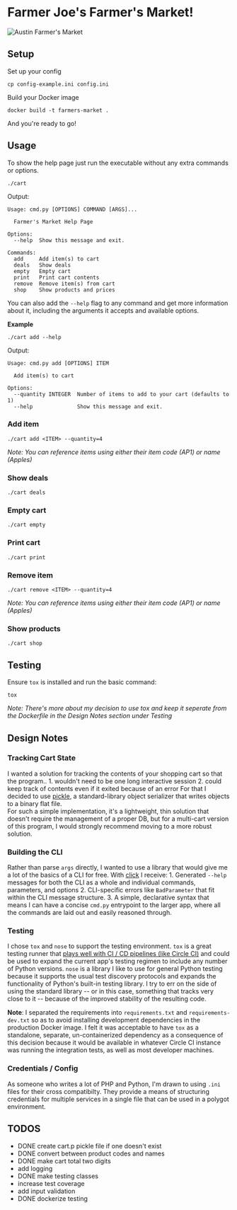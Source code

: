 # Farmer Joe's Farmer's Market!

![Austin Farmer's Market](http://austinot.com/wp-content/uploads/2016/01/Austin-Farmers-Markets-Downtown.jpg)

## Setup

Set up your config

```
cp config-example.ini config.ini
```

Build your Docker image

```
docker build -t farmers-market .
```

And you're ready to go!

## Usage

To show the help page just run the executable without any extra commands or options.

```
./cart
```

Output:

```
Usage: cmd.py [OPTIONS] COMMAND [ARGS]...

  Farmer's Market Help Page

Options:
  --help  Show this message and exit.

Commands:
  add     Add item(s) to cart
  deals   Show deals
  empty   Empty cart
  print   Print cart contents
  remove  Remove item(s) from cart
  shop    Show products and prices
```

You can also add the `--help` flag to any command and get more information about it, including the arguments it accepts and available options.

**Example**
```
./cart add --help
```

Output:

```
Usage: cmd.py add [OPTIONS] ITEM

  Add item(s) to cart

Options:
  --quantity INTEGER  Number of items to add to your cart (defaults to 1)
  --help              Show this message and exit.
```


### Add item

```
./cart add <ITEM> --quantity=4
```

*Note: You can reference items using either their item code (AP1) or name (Apples)*

### Show deals

```
./cart deals
```

### Empty cart

```
./cart empty
```

### Print cart

```
./cart print
```

### Remove item

```
./cart remove <ITEM> --quantity=4
```

*Note: You can reference items using either their item code (AP1) or name (Apples)*

### Show products

```
./cart shop
```

## Testing

Ensure `tox` is installed and run the basic command:

```
tox
```

*Note: There's more about my decision to use tox and keep it seperate from the Dockerfile in the Design Notes section under Testing*

## Design Notes

### Tracking Cart State

I wanted a solution for tracking the contents of your shopping cart so that the program.. 
    1. wouldn't need to be one long interactive session
    2. could keep track of contents even if it exited because of an error
For that I decided to use [pickle](https://docs.python.org/3/library/pickle.html), a standard-library object serializer that writes objects to a binary flat file.  
For such a simple implementation, it's a lightweight, thin solution that doesn't require the management of a proper DB, but for a multi-cart version of this program, I would strongly recommend moving to a more robust solution.

### Building the CLI

Rather than parse `args` directly, I wanted to use a library that would give me a lot of the basics of a CLI for free. With [click](http://click.pocoo.org/5/) I receive:
    1. Generated `--help` messages for both the CLI as a whole and individual commands, parameters, and options
    2. CLI-specific errors like `BadParameter` that fit within the CLI message structure.
    3. A simple, declarative syntax that means I can have a concise `cmd.py` entrypoint to the larger app, where all the commands are laid out and easily reasoned through.

### Testing

I chose `tox` and `nose` to support the testing environment. `tox` is a great testing runner that [plays well with CI / CD pipelines (like Circle CI)](https://circleci.com/docs/1.0/language-python/) and could be used to expand the current app's testing regimen to include any number of Python versions. `nose` is a library I like to use for general Python testing because it supports the usual test discovery protocols and expands the functionality of Python's built-in testing library. I try to err on the side of using the standard library -- or in this case, something that tracks very close to it -- because of the improved stability of the resulting code.

**Note**: I separated the requirements into `requirements.txt` and `requirements-dev.txt` so as to avoid installing development dependencies in the production Docker image. I felt it was acceptable to have `tox` as a standalone, separate, un-containerized dependency as a consequence of this decision because it would be available in whatever Circle CI instance was running the integration tests, as well as most developer machines.

### Credentials / Config

As someone who writes a lot of PHP and Python, I'm drawn to using `.ini` files for their cross compatibilty. They provide a means of structuring credentials for multiple services in a single file that can be used in a polygot environment.

## TODOS

 - DONE create cart.p pickle file if one doesn't exist
 - DONE convert between product codes and names
 - DONE make cart total two digits
 - add logging
 - DONE make testing classes
 - increase test coverage
 - add input validation
 - DONE dockerize testing